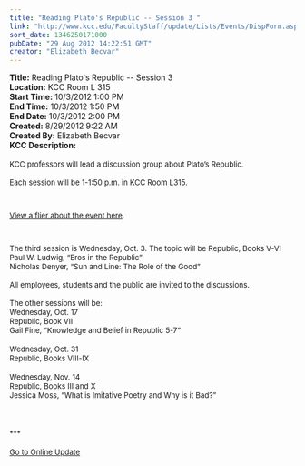 ```yaml
---
title: "Reading Plato's Republic -- Session 3 "
link: "http://www.kcc.edu/FacultyStaff/update/Lists/Events/DispForm.aspx?ID=291"
sort_date: 1346250171000
pubDate: "29 Aug 2012 14:22:51 GMT"
creator: "Elizabeth Becvar"
---
```


<div><b>Title:</b> Reading Plato&#39;s Republic -- Session 3 </div>
<div><b>Location:</b> KCC Room L 315</div>
<div><b>Start Time:</b> 10/3/2012 1:00 PM</div>
<div><b>End Time:</b> 10/3/2012 1:50 PM</div>
<div><b>End Date:</b> 10/3/2012 2:00 PM</div>
<div><b>Created:</b> 8/29/2012 9:22 AM</div>
<div><b>Created By:</b> Elizabeth Becvar</div>
<div><b>KCC Description:</b> <div class="ExternalClassC3CD955F73A0409DB072C4CAFBCBA0A5">
<div><font size="2"></font> </div>
<div><font size="2">KCC professors will lead a discussion group about Plato’s Republic.</font></div>
<div><font size="2"> 
<div><font size="2">Each session will be 1-1:50 p.m. in KCC Room L315. </font></div>
<p><font size="2"></font> </p>
<p><font size="2"><a href="/Documents/platos-republic-flier-2012.pdf">View a flier about the event here</a>.</font></p>
<p><font size="2"></font> </p>The third session is Wednesday, Oct. 3. The topic will be Republic, Books V-VI<br />Paul W. Ludwig, “Eros in the Republic”<br />Nicholas Denyer, “Sun and Line: The Role of the Good” <br /> <br />All employees, students and the public are invited to the discussions.<br /> <br />The other sessions will be:</font></div>
<div><font size="2">Wednesday, Oct. 17<br />Republic, Book VII<br />Gail Fine, “Knowledge and Belief in Republic 5-7”</font></div>
<div><font size="2"></font> </div>
<div><font size="2">Wednesday, Oct. 31<br />Republic, Books VIII-IX</font></div>
<div><font size="2"></font> </div>
<div><font size="2">Wednesday, Nov. 14<br />Republic, Books III and X<br />Jessica Moss, “What is Imitative Poetry and Why is it Bad?”  </font></div>
<div><font size="2"></font> </div>
<div><font size="2"></font> </div>
<div> </div>
<div><font size="2">***</font></div>
<div><font size="2"></font> </div>
<div><font size="2"><a href="/FacultyStaff/update/Pages/dailyupdate.aspx">Go to Online Update</a></font><font size="2"></font></div>
<div><font size="2"></font> </div>
<div><br /> </div></div></div>
